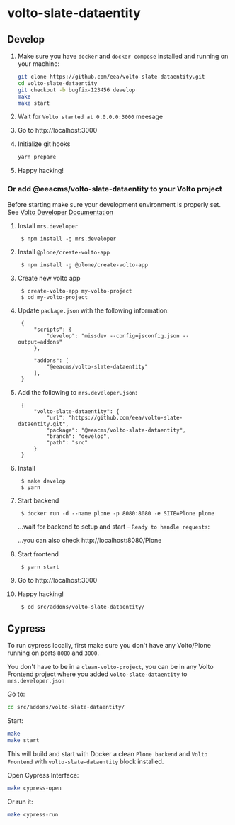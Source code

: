 # volto-slate-dataentity

## Develop

1. Make sure you have `docker` and `docker compose` installed and running on your machine:

    ```Bash
    git clone https://github.com/eea/volto-slate-dataentity.git
    cd volto-slate-dataentity
    git checkout -b bugfix-123456 develop
    make
    make start
    ```

1. Wait for `Volto started at 0.0.0.0:3000` meesage

1. Go to http://localhost:3000

1. Initialize git hooks

    ```Bash
    yarn prepare
    ```

1.  Happy hacking!

### Or add @eeacms/volto-slate-dataentity to your Volto project

Before starting make sure your development environment is properly set. See [Volto Developer Documentation](https://docs.voltocms.com/getting-started/install/)

1. Install `mrs.developer`

        $ npm install -g mrs.developer

1. Install `@plone/create-volto-app`

        $ npm install -g @plone/create-volto-app

1. Create new volto app

        $ create-volto-app my-volto-project
        $ cd my-volto-project

1. Update `package.json` with the following information:

        {
            "scripts": {
                "develop": "missdev --config=jsconfig.json --output=addons"
            },

            "addons": [
                "@eeacms/volto-slate-dataentity"
            ],
        }

1. Add the following to `mrs.developer.json`:

        {
            "volto-slate-dataentity": {
                "url": "https://github.com/eea/volto-slate-dataentity.git",
                "package": "@eeacms/volto-slate-dataentity",
                "branch": "develop",
                "path": "src"
            }
        }

1. Install

        $ make develop
        $ yarn

1. Start backend

        $ docker run -d --name plone -p 8080:8080 -e SITE=Plone plone

    ...wait for backend to setup and start - `Ready to handle requests`:

    ...you can also check http://localhost:8080/Plone

1. Start frontend

        $ yarn start

1. Go to http://localhost:3000

1. Happy hacking!

        $ cd src/addons/volto-slate-dataentity/

## Cypress

To run cypress locally, first make sure you don't have any Volto/Plone running on ports `8080` and `3000`.

You don't have to be in a `clean-volto-project`, you can be in any Volto Frontend
project where you added `volto-slate-dataentity` to `mrs.developer.json`

Go to:

  ```BASH
  cd src/addons/volto-slate-dataentity/
  ```

Start:

  ```Bash
  make
  make start
  ```

This will build and start with Docker a clean `Plone backend` and `Volto Frontend` with `volto-slate-dataentity` block installed.

Open Cypress Interface:

  ```Bash
  make cypress-open
  ```

Or run it:

  ```Bash
  make cypress-run
  ```
